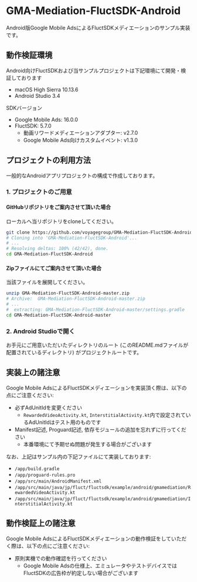 # GMA-Mediation-FluctSDK-Android

Android版Google Mobile AdsによるFluctSDKメディエーションのサンプル実装です。

## 動作検証環境

Android向けFluctSDKおよび当サンプルプロジェクトは下記環境にて開発・検証しております

- macOS High Sierra 10.13.6
- Android Studio 3.4

SDKバージョン

- Google Mobile Ads: 16.0.0
- FluctSDK: 5.7.0
  - 動画リワードメディエーションアダプター: v2.7.0
  - Google Mobile Ads向けカスタムイベント: v1.3.0

## プロジェクトの利用方法

一般的なAndroidアプリプロジェクトの構成で作成しております。

### 1. プロジェクトのご用意

#### GitHubリポジトリをご案内させて頂いた場合

ローカルへ当リポジトリをcloneしてください。

```sh
git clone https://github.com/voyagegroup/GMA-Mediation-FluctSDK-Android.git
# Cloning into 'GMA-Mediation-FluctSDK-Android'...
# ...
# Resolving deltas: 100% (42/42), done.
cd GMA-Mediation-FluctSDK-Android
```

#### Zipファイルにてご案内させて頂いた場合

当該ファイルを展開してください。

```sh
unzip GMA-Mediation-FluctSDK-Android-master.zip
# Archive:  GMA-Mediation-FluctSDK-Android-master.zip
# ...
#  extracting: GMA-Mediation-FluctSDK-Android-master/settings.gradle 
cd GMA-Mediation-FluctSDK-Android-master
```

### 2. Android Studioで開く

お手元にご用意いただいたディレクトリのルート (このREADME.mdファイルが配置されているディレクトリ) がプロジェクトルートです。

## 実装上の諸注意

Google Mobile AdsによるFluctSDKメディエーションを実装頂く際は、以下の点にご注意ください:

- 必ずAdUnitIdを変更ください
  - `RewardedVideoActivity.kt`, `InterstitialActivity.kt`内で設定されているAdUnitIdはテスト用のものです
- Manifest記述, Proguard記述, 依存モジュールの追加を忘れずに行ってください
  - 本番環境にて予期せぬ問題が発生する場合がございます

なお、上記はサンプル内の下記ファイルにて実装しております:

- `/app/build.gradle`
- `/app/proguard-rules.pro`
- `/app/src/main/AndroidManifest.xml`
- `/app/src/main/java/jp/fluct/fluctsdk/example/android/gmamediation/RewardedVideoActivity.kt`
- `/app/src/main/java/jp/fluct/fluctsdk/example/android/gmamediation/InterstitialActivity.kt`

## 動作検証上の諸注意

Google Mobile AdsによるFluctSDKメディエーションの動作検証をしていただく際は、以下の点にご注意ください:

- 原則実機での動作確認を行ってください
  - Google Mobile Adsの仕様上、エミュレータやテストデバイスではFluctSDKの広告枠が約定しない場合がございます
